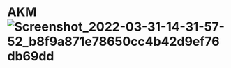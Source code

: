 # AKM![Screenshot_2022-03-31-14-31-57-52_b8f9a871e78650cc4b42d9ef76db69dd](https://user-images.githubusercontent.com/77407237/161073285-de14576d-0c85-4eab-b3f1-930f637dd187.jpg)
